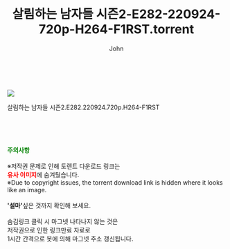 ﻿---
layout: post
title:  "    살림하는 남자들 시즌2-E282-220924-720p-H264-F1RST.torrent"
author: John
categories: [ TV ]
tags: [  ]
image: https://torrentrj55.com/uploadfile/full/ca8aca074a89fd3871a72cdedf55d99e9808ed21.jpg 
description: "    살림하는 남자들 시즌2-E282-220924-720p-H264-F1RST torrent 정보 공유"
toc: true
toc_sticky: true
---

<br>
<p><img src="https://torrentrj55.com/uploadfile/full/ca8aca074a89fd3871a72cdedf55d99e9808ed21.jpg"/></p>
 살림하는 남자들 시즌2.E282.220924.720p.H264-F1RST  
    
<br><br><br>
<p data-ke-size="size16"><b><span style="color: green;">주의사항</span></b><br /><br />※저작권 문제로 인해 토렌트 다운로드 링크는<br /><b><span style="color: red;">유사 이미지</span></b>에 숨겨뒀습니다.<br />※Due to copyright issues, the torrent download link is hidden where it looks like an image.<br /><br /><b>'설마'</b>싶은 것까지 확인해 보세요.<br /><br />숨김링크 클릭 시 마그넷 나타나지 않는 것은<br />저작권으로 인한 링크만료 자료로<br />1시간 간격으로 봇에 의해 마그넷 주소 갱신됩니다.</p>
